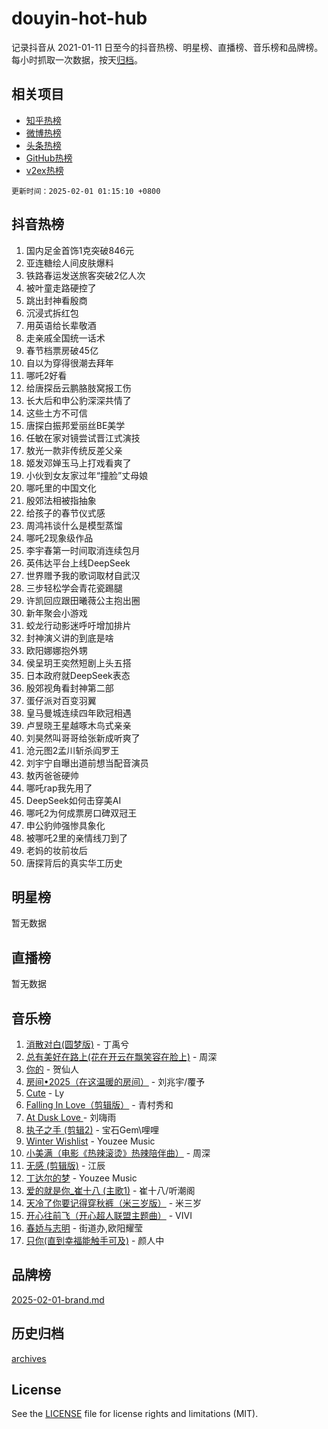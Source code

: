 # douyin-hot-hub

记录抖音从 2021-01-11 日至今的抖音热榜、明星榜、直播榜、音乐榜和品牌榜。每小时抓取一次数据，按天[归档](archives)。

## 相关项目

- [知乎热榜](https://github.com/lonnyzhang423/zhihu-hot-hub)
- [微博热榜](https://github.com/lonnyzhang423/weibo-hot-hub)
- [头条热榜](https://github.com/lonnyzhang423/toutiao-hot-hub)
- [GitHub热榜](https://github.com/lonnyzhang423/github-hot-hub)
- [v2ex热榜](https://github.com/lonnyzhang423/v2ex-hot-hub)


`更新时间：2025-02-01 01:15:10 +0800`

## 抖音热榜

1. 国内足金首饰1克突破846元
1. 亚连糖绘人间皮肤爆料
1. 铁路春运发送旅客突破2亿人次
1. 被叶童走路硬控了
1. 跳出封神看殷商
1. 沉浸式拆红包
1. 用英语给长辈敬酒
1. 走亲戚全国统一话术
1. 春节档票房破45亿
1. 自以为穿得很潮去拜年
1. 哪吒2好看
1. 给唐探岳云鹏胳肢窝报工伤
1. 长大后和申公豹深深共情了
1. 这些土方不可信
1. 唐探白振邦爱丽丝BE美学
1. 任敏在家对镜尝试晋江式演技
1. 敖光一款非传统反差父亲
1. 姬发邓婵玉马上打戏看爽了
1. 小伙到女友家过年“撞脸”丈母娘
1. 哪吒里的中国文化
1. 殷郊法相被指抽象
1. 给孩子的春节仪式感
1. 周鸿祎谈什么是模型蒸馏
1. 哪吒2现象级作品
1. 李宇春第一时间取消连续包月
1. 英伟达平台上线DeepSeek
1. 世界赠予我的歌词取材自武汉
1. 三步轻松学会青花瓷踢腿
1. 许凯回应跟田曦薇公主抱出圈
1. 新年聚会小游戏
1. 蛟龙行动影迷呼吁增加排片
1. 封神演义讲的到底是啥
1. 欧阳娜娜抱外甥
1. 侯呈玥王奕然短剧上头五搭
1. 日本政府就DeepSeek表态
1. 殷郊视角看封神第二部
1. 蛋仔派对百变羽翼
1. 皇马曼城连续四年欧冠相遇
1. 卢昱晓王星越啄木鸟式亲亲
1. 刘昊然叫哥哥给张新成听爽了
1. 沧元图2孟川斩杀阎罗王
1. 刘宇宁自曝出道前想当配音演员
1. 敖丙爸爸硬帅
1. 哪吒rap我先用了
1. DeepSeek如何击穿美AI
1. 哪吒2为何成票房口碑双冠王
1. 申公豹帅强惨具象化
1. 被哪吒2里的亲情线刀到了
1. 老妈的妆前妆后
1. 唐探背后的真实华工历史

## 明星榜

暂无数据

## 直播榜

暂无数据

## 音乐榜

1. [消散对白(圆梦版)](https://sf5-hl-cdn-tos.douyinstatic.com/obj/tos-cn-ve-2774/og4jB5I5IizzoZVAAAzWgBMAsMDWoArfwBOiFs) - 丁禹兮
1. [总有美好在路上(花在开云在飘笑容在脸上)](https://sf5-hl-cdn-tos.douyinstatic.com/obj/tos-cn-ve-2774/oU5u7NwtfBIvaNhoQBszOvAlRiAoiWAVVyBMq4) - 周深
1. [你的](https://sf5-hl-cdn-tos.douyinstatic.com/obj/tos-cn-ve-2774/oYuIeKf42jB7sEV6B2upMdpYAgfrQWj0FeRegh) - 贺仙人
1. [房间•2025（在这温暖的房间）](https://sf5-hl-cdn-tos.douyinstatic.com/obj/tos-cn-ve-2774/oMzJcnT8BgIetASeBfwfEeBQVNfACiCifhfZP7g) - 刘兆宇/覆予
1. [Cute](https://sf5-hl-cdn-tos.douyinstatic.com/obj/tos-cn-ve-2774/o4IbIzHWKAAB4wsS5qMBRiiAlEBGTpQRNfFvuo) - Ly
1. [Falling In Love（剪辑版）](https://sf5-hl-cdn-tos.douyinstatic.com/obj/tos-cn-ve-2774/o8ajpA8zzgBPahbBIO8AcKGBLJezFCRd1wfP9f) - 青村秀和
1. [ At Dusk  Love ](https://sf5-hl-cdn-tos.douyinstatic.com/obj/tos-cn-ve-2774/o8CrpCf5CaYgI4ZrtQgMQAFEfuGqNnRSDQAPBc) - 刘嗨雨
1. [执子之手 (剪辑2)](https://sf5-hl-cdn-tos.douyinstatic.com/obj/tos-cn-ve-2774/oUoZLQjCc31XzqsBnBQUNgeKtYPBcgbFDwtfcu) - 宝石Gem\哩哩
1. [Winter Wishlist](https://sf5-hl-cdn-tos.douyinstatic.com/obj/tos-cn-ve-2774/oIIgUOeamCFCVAzxN6MFRLIBlLGpUqQxeeHrLE) - Youzee Music
1. [小美满（电影《热辣滚烫》热辣陪伴曲）](https://sf5-hl-cdn-tos.douyinstatic.com/obj/tos-cn-ve-2774/o0GAn2lSgfZIDUgtevCGDQYnFg4CwnrBaxbTZL) - 周深
1. [无感 (剪辑版)](https://sf5-hl-cdn-tos.douyinstatic.com/obj/tos-cn-ve-2774/o0eIsUzJBDlQaQFC5OFlgbMEZC1TFYBftOBn6p) - 江辰
1. [丁达尔的梦](https://sf5-hl-cdn-tos.douyinstatic.com/obj/tos-cn-ve-2774/oMU3WirUZBVQkAC9ccG5P2IQirziZM2RTInUY) - Youzee Music
1. [爱的就是你_崔十八 (主歌1)](https://sf5-hl-cdn-tos.douyinstatic.com/obj/tos-cn-ve-2774/oI5BO5DhFZ6UTcNCnZaOCBLtZ7WIMQGfgnXf5E) - 崔十八/听潮阁
1. [天冷了你要记得穿秋裤（米三岁版）](https://sf5-hl-cdn-tos.douyinstatic.com/obj/tos-cn-ve-2774/oQlIwVIDWiZ6BQilAorS7MA0AgCkQDvcZAdm1) - 米三岁
1. [开心往前飞（开心超人联盟主题曲）](https://sf5-hl-cdn-tos.douyinstatic.com/obj/tos-cn-ve-2774/9d8fb7c82cf1421fb93a9fe925275e0a) - VIVI
1. [春娇与志明](https://sf5-hl-cdn-tos.douyinstatic.com/obj/tos-cn-ve-2774/e530d8fceb7044b39707d7f9ff54add1) - 街道办,欧阳耀莹
1. [只你(直到幸福能触手可及)](https://sf5-hl-cdn-tos.douyinstatic.com/obj/tos-cn-ve-2774/o0lBkRDzFTeaVSUz3ZZSCBVtZ5DIMQGfgmEAuE) - 颜人中

## 品牌榜

[2025-02-01-brand.md](archives/2025-02-01-brand.md)

## 历史归档

[archives](archives)

## License

See the [LICENSE](LICENSE) file for license rights and limitations (MIT).
